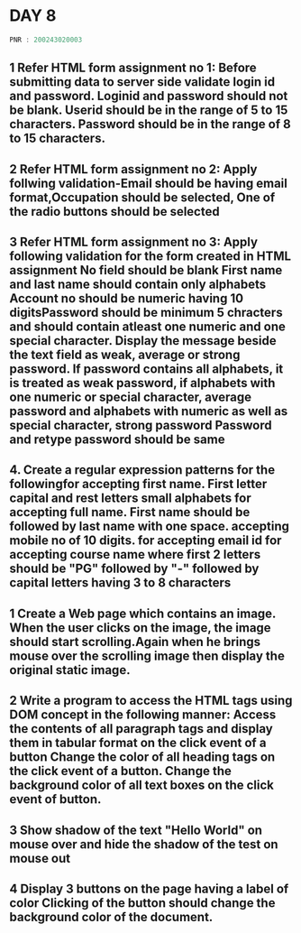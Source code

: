 # DAY 8


```c
PNR : 200243020003
```

## 1 Refer HTML form assignment no 1: Before submitting data to server side validate login id and password. Loginid and password should not be blank. Userid should be in the range of 5 to 15 characters. Password should be in the range of 8 to 15 characters.

## 2 Refer HTML form assignment no 2: Apply follwing validation-Email should be having email format,Occupation should be selected, One of the radio buttons should be selected

## 3 Refer HTML form assignment no 3: Apply following validation for the form created in HTML assignment No field should be blank First name and last name should contain only alphabets Account no should be numeric having 10 digitsPassword should be minimum 5 chracters and should contain atleast one numeric and one special character. Display the message beside the text field as weak, average or strong password. If password contains all alphabets, it is treated as weak password, if alphabets with one numeric or special character, average password and alphabets with numeric as well as special character, strong password Password and retype password should be same


## 4. Create a regular expression patterns for the followingfor accepting first name. First letter capital and rest letters small alphabets for accepting full name. First name should be followed by last name with one space. accepting mobile no of 10 digits. for accepting email id for accepting course name where first 2 letters should be "PG" followed by "-" followed by capital letters having 3 to 8 characters



## 1 Create a Web page which contains an image. When the user clicks on the image, the image should start scrolling.Again when he brings mouse over the scrolling image then display the original static image.

## 2 Write a program to access the HTML tags using DOM concept in the following manner: Access the contents of all paragraph tags and display them in tabular format on the click event of a button Change the color of all heading tags on the click event of a button. Change the background color of all text boxes on the click event of button.

## 3 Show shadow of the text  "Hello World" on mouse over and hide the shadow of the test on mouse out

## 4 Display 3 buttons on the page having a label of color Clicking of the button should change the background color of the document.